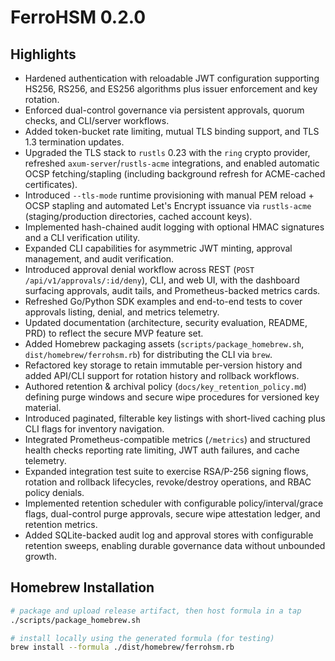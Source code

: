 # FerroHSM 0.2.0

## Highlights
- Hardened authentication with reloadable JWT configuration supporting HS256, RS256, and ES256 algorithms plus issuer enforcement and key rotation.
- Enforced dual-control governance via persistent approvals, quorum checks, and CLI/server workflows.
- Added token-bucket rate limiting, mutual TLS binding support, and TLS 1.3 termination updates.
- Upgraded the TLS stack to `rustls` 0.23 with the `ring` crypto provider, refreshed `axum-server`/`rustls-acme` integrations, and enabled automatic OCSP fetching/stapling (including background refresh for ACME-cached certificates).
- Introduced `--tls-mode` runtime provisioning with manual PEM reload + OCSP stapling and automated Let's Encrypt issuance via `rustls-acme` (staging/production directories, cached account keys).
- Implemented hash-chained audit logging with optional HMAC signatures and a CLI verification utility.
- Expanded CLI capabilities for asymmetric JWT minting, approval management, and audit verification.
- Introduced approval denial workflow across REST (`POST /api/v1/approvals/:id/deny`), CLI, and web UI, with the dashboard surfacing approvals, audit tails, and Prometheus-backed metrics cards.
- Refreshed Go/Python SDK examples and end-to-end tests to cover approvals listing, denial, and metrics telemetry.
- Updated documentation (architecture, security evaluation, README, PRD) to reflect the secure MVP feature set.
- Added Homebrew packaging assets (`scripts/package_homebrew.sh`, `dist/homebrew/ferrohsm.rb`) for distributing the CLI via `brew`.
- Refactored key storage to retain immutable per-version history and added API/CLI support for rotation history and rollback workflows.
- Authored retention & archival policy (`docs/key_retention_policy.md`) defining purge windows and secure wipe procedures for versioned key material.
- Introduced paginated, filterable key listings with short-lived caching plus CLI flags for inventory navigation.
- Integrated Prometheus-compatible metrics (`/metrics`) and structured health checks reporting rate limiting, JWT auth failures, and cache telemetry.
- Expanded integration test suite to exercise RSA/P-256 signing flows, rotation and rollback lifecycles, revoke/destroy operations, and RBAC policy denials.
- Implemented retention scheduler with configurable policy/interval/grace flags, dual-control purge approvals, secure wipe attestation ledger, and retention metrics.
- Added SQLite-backed audit log and approval stores with configurable retention sweeps, enabling durable governance data without unbounded growth.

## Homebrew Installation

```bash
# package and upload release artifact, then host formula in a tap
./scripts/package_homebrew.sh

# install locally using the generated formula (for testing)
brew install --formula ./dist/homebrew/ferrohsm.rb
```

